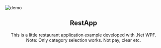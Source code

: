 <img src="https://raw.githubusercontent.com/caglardurmus/RestApp/blob/master/Myapp.gif" alt="demo" style="max-width:40%;">

<div>
<h2 align="center"> RestApp </h2> 
<p align="center">This is a little restaurant application example developed with .Net WPF.<br>
Note: Only category selection works. Not pay, clear etc.
</p>
</div>
